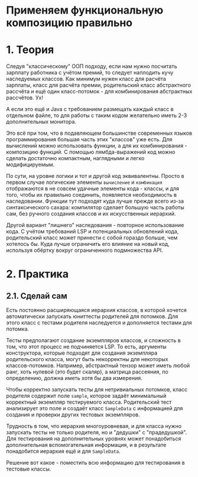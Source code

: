 # Применяем функциональную композицию правильно

# 1. Теория
Следуя "классическому" ООП подходу,
если нам нужно посчитать зарплату работника с учётом премий,
то следует наплодить кучу наследуемых классов.
Как минимум нужен класс для расчёта зарплаты, класс для расчёта премии,
родительский класс абстрактного рассчёта
и ещё один класс-потомок - для комбинирования абстрактных рассчётов.
Ух!

А если это ещё и Java с требованием размещать каждый класс в отдельном файле,
то для работы с таким кодом желательно иметь 2-3 дополнительных монитора.

Это всё при том, что в подавляющем большинстве
современных языков программирования большая часть этих "классов" уже есть.
Для вычислений можно использовать функции,
а для их комбинирования - композицию функций.
С помощью лямбда-выражений код можно сделать достаточно компактным,
наглядными и легко модифицируемым.

По сути, на уровне логики и тот и другой код эквивалентны.
Просто в первом случае логические элементы `вычисление` и `комбинация`
отображаются в не совсем удачные элементы кода - классы,
и для того, чтобы их правильно соединить,
появляется необходимость в наследовании.
Функции тут подходят куда лучше прежде всего из-за синтаксического сахара:
компилятор сделает большую часть работы сам, без ручного создания классов
и их искусственных иерархий.

Другой вариант "лишнего" наследования - повторное использование кода.
С учётом требований LSP и потенциальных обновлений кода,
родительский класс может принести с собой гораздо больше,
чем хотелось бы.
Куда лучше ограничить его влияние на новый код,
используя обёртку вокруг ограниченного подмножества API.


# 2. Практика

## 2.1. Сделай сам
Есть постоянно расширяющаяся иерархия классов,
в которой хочется автоматически запускать юниттесты родителей для потомков.
Для этого класс с тестами родителя
наследуется и дополняется тестами для потомка.

Тесты предполагают создание экземпляров классов, и сложность в том,
что этот процесс не подчиняется LSP.
То есть, аргументы конструктора,
которые подходят для создания экземпляра родительского класса,
могут быть некорректны для некоторых классов-потомков.
Например, абстрактный тензор может иметь любой ранг,
хоть нулевой (это будет скаляр),
а матрица рассеяния, по определению, должна иметь хотя бы два измерения.

Чтобы корректно запускать тесты для нетривиальных потомков,
класс родителя содержит поле `sample`,
которое задаёт минимальный корректный экземпляр тестируемого класса.
Родительский тест анализирует это поле и создаёт класс `SampleData`
с информацией для создания и проверки других тестовых экземпляров.

Трудность в том, что иерархия многоуровневая,
и для класса нужно запускать тесты
не только родителя, но и "дедушки" с "прадедушкой".
Для тестирования на дополнительных уровнях
может понадобиться дополнительная вспомогательная информация,
и в результате понадобится иерархия ещё и для `SampleData`.

Решение вот какое - поместить всю информацию для тестирования 
в тестовые классы.